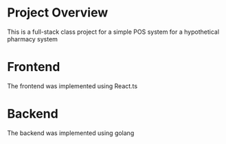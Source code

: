 # Project Overview
This is a full-stack class project for a simple POS system for a hypothetical pharmacy system

# Frontend
The frontend was implemented using React.ts


# Backend
The backend was implemented using golang
